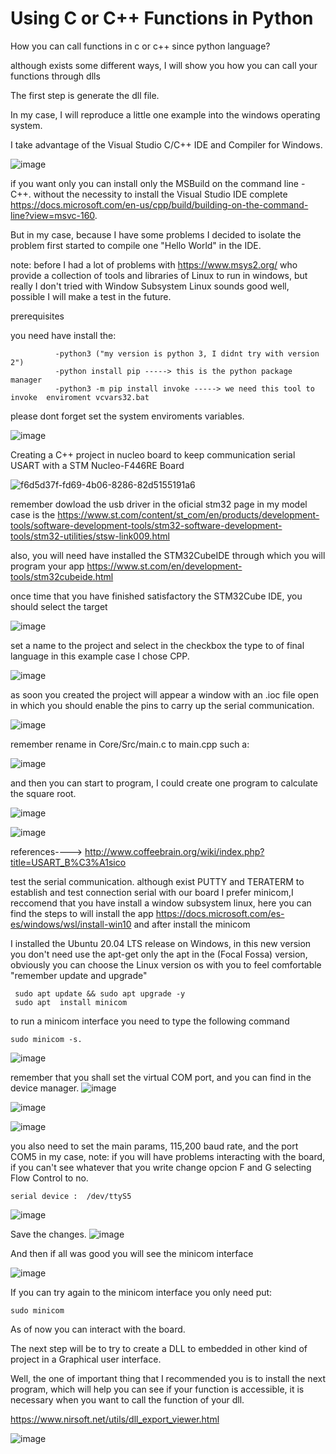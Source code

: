 # Using C or C++ Functions in Python
How you can call functions in c or c++ since python language?

although exists some different ways, I will show you how you can call your functions through dlls

The first step is generate the dll file.

In my case, I will reproduce a little one example into the windows operating system.

I take advantage of the Visual Studio C/C++ IDE and Compiler for Windows.

![image](https://user-images.githubusercontent.com/48602725/124915834-d9687980-dfa6-11eb-92e4-8c9eecee2b7d.png)


if you want only you can install only the MSBuild on the command line - C++. without the necessity to install the Visual Studio IDE complete https://docs.microsoft.com/en-us/cpp/build/building-on-the-command-line?view=msvc-160.

But in my case, because I have some problems I decided to isolate the problem first started to compile one "Hello World" in the IDE.

note: before I had a lot of problems with   https://www.msys2.org/  who provide a collection of tools and libraries of Linux to run in windows, but really  I don't  tried with  Window Subsystem Linux sounds good well, possible I will make a test in the future.



prerequisites

 you need have install the:

~~~
          -python3 ("my version is python 3, I didnt try with version 2")
          -python install pip -----> this is the python package manager
          -python3 -m pip install invoke -----> we need this tool to invoke  enviroment vcvars32.bat
~~~

please dont forget set the system enviroments variables.

![image](https://user-images.githubusercontent.com/48602725/125308991-3b4a1b80-e2e6-11eb-9bca-abb7d6d0da6e.png)



Creating a C++ project in nucleo board to keep communication serial USART with a STM Nucleo-F446RE Board 


![f6d5d37f-fd69-4b06-8286-82d5155191a6](https://user-images.githubusercontent.com/48602725/125301926-52860a80-e2e0-11eb-9598-a278fa7f84e7.jpg)



remember dowload the usb driver in the oficial stm32 page in my model case is the https://www.st.com/content/st_com/en/products/development-tools/software-development-tools/stm32-software-development-tools/stm32-utilities/stsw-link009.html


also, you will need have installed the STM32CubeIDE through which you will program your app https://www.st.com/en/development-tools/stm32cubeide.html


once time that you have finished satisfactory the STM32Cube IDE, you should select the target

![image](https://user-images.githubusercontent.com/48602725/125303149-7269fe00-e2e1-11eb-95ee-162089563139.png)



set a name to the project and select in the checkbox the type to of final language in this example case I chose CPP.

![image](https://user-images.githubusercontent.com/48602725/125303383-9d545200-e2e1-11eb-880c-303b15e587f1.png)

as soon you created the project will appear a window with an .ioc file open in which you should enable the pins to carry up the serial communication.

![image](https://user-images.githubusercontent.com/48602725/125304465-78acaa00-e2e2-11eb-9900-ab772a6a1bdb.png)


remember rename in Core/Src/main.c to main.cpp such a:

![image](https://user-images.githubusercontent.com/48602725/125304819-bdd0dc00-e2e2-11eb-88f8-bcc229d69201.png)


and then you can start to program, I could create  one program to calculate the square root.

![image](https://user-images.githubusercontent.com/48602725/125307435-e659d580-e2e4-11eb-9af5-76943b0ea629.png)





![image](https://user-images.githubusercontent.com/48602725/125197963-b511d480-e214-11eb-8766-f8fe53f0db30.png)

references----> http://www.coffeebrain.org/wiki/index.php?title=USART_B%C3%A1sico


test the serial communication. although exist  PUTTY and TERATERM to establish and test connection serial with our board I prefer minicom,I reccomend that you have install a window subsystem linux, here you can find the steps to will install the app https://docs.microsoft.com/es-es/windows/wsl/install-win10  and after install the minicom 

I installed the Ubuntu 20.04 LTS release on Windows, in this new version you don't need use the apt-get only the apt in the (Focal Fossa) version, obviously you can choose the Linux version os with you to feel comfortable "remember update and upgrade"
~~~
 sudo apt update && sudo apt upgrade -y
 sudo apt  install minicom 
~~~

to run a minicom interface you need to type the following command 
~~~
sudo minicom -s.

~~~
![image](https://user-images.githubusercontent.com/48602725/125220799-1b7e0d80-e27c-11eb-8f22-99a4a30057ca.png)


remember that you shall set the virtual COM port, and you can find in the device manager.
![image](https://user-images.githubusercontent.com/48602725/125220616-e2459d80-e27b-11eb-84f3-e95c544bb5ad.png)


![image](https://user-images.githubusercontent.com/48602725/125220979-5ed87c00-e27c-11eb-82c2-7651508c0682.png)


![image](https://user-images.githubusercontent.com/48602725/125221031-7283e280-e27c-11eb-9232-26085c22d39f.png)


you also need to set the main params, 115,200 baud rate, and the port COM5 in my case, note: if you will have problems interacting with the board, if you can't see whatever that you write change opcion F and G selecting Flow Control to no.

~~~
serial device :  /dev/ttyS5

~~~

![image](https://user-images.githubusercontent.com/48602725/125221270-d9090080-e27c-11eb-8410-b63eaf6d81ea.png)

Save the changes.
![image](https://user-images.githubusercontent.com/48602725/125221977-f8545d80-e27d-11eb-8d01-d7f02c7818aa.png)


And then if all was good you will see the minicom interface

![image](https://user-images.githubusercontent.com/48602725/125222077-2f2a7380-e27e-11eb-8b87-06bd105fe147.png)

If you can try again to the minicom interface you only need put: 
~~~
sudo minicom

~~~

As of now you can interact with the board.


The next step will be to try to create a DLL to embedded in other kind of project in a Graphical user interface.





Well, the one of important thing that I recommended you is to install the next program, which will help you can see if your function is accessible, it is necessary when you want to call the function of your dll.

https://www.nirsoft.net/utils/dll_export_viewer.html


![image](https://user-images.githubusercontent.com/48602725/124914144-dc626a80-dfa4-11eb-869c-7b3d4126dc9d.png)
